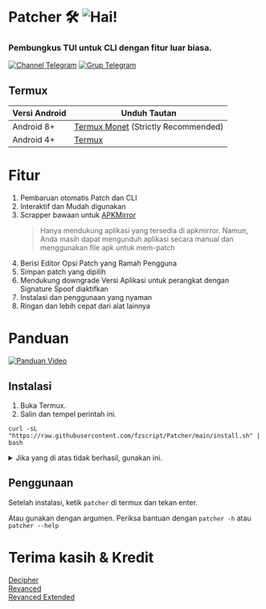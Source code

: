 # Patcher 🛠️ ![Hai!](https://img.shields.io/github/stars/decipher3114/Revancify?style=flat-square)
### Pembungkus TUI untuk CLI dengan fitur luar biasa.

[![Channel Telegram](https://img.shields.io/badge/Telegram_Channel-2CA5E0?style=for-the-badge&logo=Telegram&logoColor=FFFFFF)](https://telegram.org/channels) [![Grup Telegram](https://img.shields.io/badge/Telegram_Support_Chat-2CA5E0?style=for-the-badge&logo=Telegram&logoColor=FFFFFF)](https://telegram.org/groups)

## Termux
| Versi Android | Unduh Tautan|
| ---- | ----- |
| Android 8+ | [Termux Monet](https://github.com/HardcodedCat/termux-monet/releases/latest) (Strictly Recommended)
| Android 4+ | [Termux](https://github.com/termux/termux-app/releases/latest)

# Fitur
1. Pembaruan otomatis Patch dan CLI
2. Interaktif dan Mudah digunakan
3. Scrapper bawaan untuk [APKMirror](https://apkmirror.com)
    > Hanya mendukung aplikasi yang tersedia di apkmirror. Namun, Anda masih dapat mengunduh aplikasi secara manual dan menggunakan file apk untuk mem-patch
4. Berisi Editor Opsi Patch yang Ramah Pengguna
5. Simpan patch yang dipilih
6. Mendukung downgrade Versi Aplikasi untuk perangkat dengan Signature Spoof diaktifkan
7. Instalasi dan penggunaan yang nyaman
8. Ringan dan lebih cepat dari alat lainnya

# Panduan

[![Panduan Video](https://img.shields.io/badge/YouTube_Video_Guide-FF0000?style=for-the-badge&logo=YouTube&logoColor=FFFFFF)](https://www.youtube.com)


## Instalasi
1. Buka Termux.  
2. Salin dan tempel perintah ini.  
```
curl -sL "https://raw.githubusercontent.com/fzscript/Patcher/main/install.sh" | bash
```

<details>
  <summary>Jika yang di atas tidak berhasil, gunakan ini.</summary>

  ```
pkg update -y -o Dpkg::Options::="--force-confnew" && pkg install git -y && git clone --depth=1 https://github.com/fzscript/Patcher.git && ./Patcher/patcher
```
</details>

## Penggunaan
Setelah instalasi, ketik `patcher` di termux dan tekan enter.  

Atau gunakan dengan argumen. Periksa bantuan dengan `patcher -h` atau `patcher --help`

# Terima kasih & Kredit
[Decipher](https://github.com/decipher3114)  
[Revanced](https://github.com/revanced)  
[Revanced Extended](https://github.com/inotia00)  
